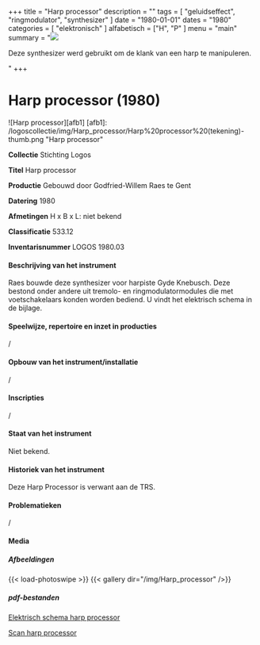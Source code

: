 ﻿+++
title = "Harp processor"
description = ""
tags = [ "geluidseffect", "ringmodulator", "synthesizer"
]
date = "1980-01-01"
dates = "1980"
categories = [
    "elektronisch"
]
alfabetisch = ["H", "P"
]
menu = "main"
summary = "<a href='/logoscollectie/1980/harp_processors'><img src='/logoscollectie/img/Harp_processor/Harp%20processor%20(tekening)-thumb.png'></a><p>Deze synthesizer werd gebruikt om de klank van een harp te manipuleren.</p>"
+++

# Harp processor (1980)

![Harp processor][afb1]
[afb1]: /logoscollectie/img/Harp_processor/Harp%20processor%20(tekening)-thumb.png "Harp processor"

**Collectie**
Stichting Logos

**Titel**
Harp processor

**Productie**
Gebouwd door Godfried-Willem Raes te Gent

**Datering**
1980

**Afmetingen**
H x B x L: niet bekend

**Classificatie**
533.12

**Inventarisnummer**
LOGOS 1980.03

#### Beschrijving van het instrument
Raes bouwde deze synthesizer voor harpiste Gyde Knebusch. Deze bestond onder andere uit tremolo- en ringmodulatormodules die met voetschakelaars konden worden bediend. U vindt het elektrisch schema in de bijlage.

#### Speelwijze, repertoire en inzet in producties
/

#### Opbouw van het instrument/installatie
/

#### Inscripties
/

#### Staat van het instrument
Niet bekend.

#### Historiek van het instrument
Deze Harp Processor is verwant aan de TRS.

#### Problematieken
/

#### Media
##### Afbeeldingen
{{< load-photoswipe >}}
{{< gallery dir="/img/Harp_processor" />}}

##### pdf-bestanden
[Elektrisch schema harp processor](/logoscollectie/pdf/Harp_processor/Elektrisch%20schema%20harp%20processor.pdf)

[Scan harp processor](/logoscollectie/pdf/Harp_processor/Scan%20harp%20processor.pdf)

